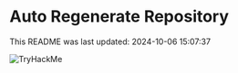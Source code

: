 # Auto Regenerate Repository

This README was last updated: 2024-10-06 15:07:37

 ![TryHackMe](https://tryhackme.com/badge/533634)